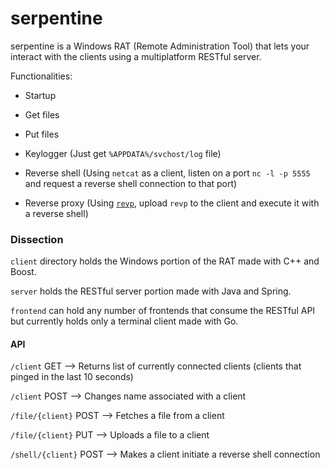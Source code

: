 # serpentine
serpentine is a Windows RAT (Remote Administration Tool) that lets your interact with the clients using a multiplatform RESTful server.

Functionalities:

- Startup

- Get files

- Put files

- Keylogger (Just get `%APPDATA%/svchost/log` file)

- Reverse shell (Using `netcat` as a client, listen on a port `nc -l -p 5555` and request a reverse shell connection to that port)

- Reverse proxy (Using [`revp`](https://github.com/jafarlihi/revp), upload `revp` to the client and execute it with a reverse shell)

### Dissection
`client` directory holds the Windows portion of the RAT made with C++ and Boost.

`server` holds the RESTful server portion made with Java and Spring.

`frontend` can hold any number of frontends that consume the RESTful API but currently holds only a terminal client made with Go.

#### API
`/client` GET --> Returns list of currently connected clients (clients that pinged in the last 10 seconds)

`/client` POST --> Changes name associated with a client

`/file/{client}` POST --> Fetches a file from a client

`/file/{client}` PUT --> Uploads a file to a client

`/shell/{client}` POST --> Makes a client initiate a reverse shell connection
